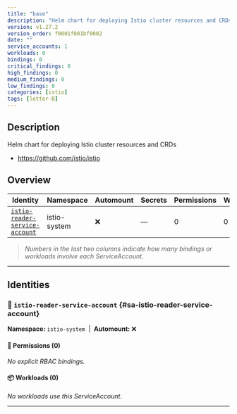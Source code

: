 ```yaml
---
title: "base"
description: "Helm chart for deploying Istio cluster resources and CRDs"
version: v1.27.2
version_order: f0001f001bf0002
date: ""
service_accounts: 1
workloads: 0
bindings: 0
critical_findings: 0
high_findings: 0
medium_findings: 0
low_findings: 0
categories: [istio]
tags: [letter-B]
---
```


## Description

Helm chart for deploying Istio cluster resources and CRDs

- https://github.com/istio/istio

## Overview

| Identity                                                           | Namespace    | Automount | Secrets | Permissions | Workloads | Risk |
| ------------------------------------------------------------------ | ------------ | --------- | ------- | ----------- | --------- | ---- |
| [`istio-reader-service-account`](#sa-istio-reader-service-account) | istio-system | ❌        | —       | 0           | 0         | —    |

> _Numbers in the last two columns indicate how many bindings or workloads involve each ServiceAccount._

---

## Identities

### 🤖 `istio-reader-service-account` {#sa-istio-reader-service-account}

**Namespace:** `istio-system`  |  **Automount:** ❌

#### 🔑 Permissions (0)

_No explicit RBAC bindings._

#### 📦 Workloads (0)

_No workloads use this ServiceAccount._

---
